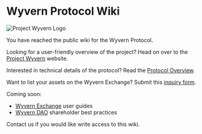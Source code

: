 # Wyvern Protocol Wiki

![Project Wyvern Logo](https://media.githubusercontent.com/media/ProjectWyvern/wyvern-branding/master/logo/logo-square-red-transparent-200x200.png?raw=true "Project Wyvern Logo")

You have reached the public wiki for the Wyvern Protocol.

Looking for a user-friendly overview of the project? Head on over to the [Project Wyvern](https://projectwyvern.com) website.

Interested in technical details of the protocol? Read the [Protocol Overview](protocol-overview).

Want to list your assets on the Wyvern Exchange? Submit this [inquiry form](https://exchange.projectwyvern.com/inquire).

Coming soon:

* [Wyvern Exchange](wyvern-exchange) user guides
* [Wyvern DAO](wyvern-dao) shareholder best practices

Contact us if you would like write access to this wiki.